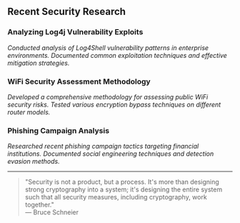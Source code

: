 ## Recent Security Research

### Analyzing Log4j Vulnerability Exploits
*Conducted analysis of Log4Shell vulnerability patterns in enterprise environments. Documented common exploitation techniques and effective mitigation strategies.*

### WiFi Security Assessment Methodology
*Developed a comprehensive methodology for assessing public WiFi security risks. Tested various encryption bypass techniques on different router models.*

### Phishing Campaign Analysis
*Researched recent phishing campaign tactics targeting financial institutions. Documented social engineering techniques and detection evasion methods.*

---

> "Security is not a product, but a process. It's more than designing strong cryptography into a system; it's designing the entire system such that all security measures, including cryptography, work together."  
> — Bruce Schneier
